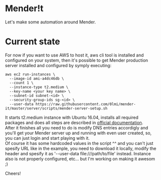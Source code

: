 # Mender!t

Let's make some automation around Mender.

# Current state

For now if you want to use AWS to host it, aws cli tool is installed and configured on your system, then it's possible to get Mender production server installed and configured by symply executing:  
```
aws ec2 run-instances \
  --image-id ami-a4dc46db \
  --count 1 \
  --instance-type t2.medium \
  --key-name <your key name> \
  --subnet-id subnet-<id> \
  --security-group-ids sg-<id> \
  --user-data https://raw.githubusercontent.com/0lmi/mender-it/master/server/scripts/mender-server-setup.sh
```
It starts t2.medium instance with Ubuntu 16.04, installs all required packages and does all steps are described in [official documentation](https://docs.mender.io/1.5/administration/production-installation).  
After it finishes all you need to do is modify DNS entries accordigly and you'll get your Mender server up and running with even user created, so, you can just login and start playing with it.  
Of course it has some hardcoded values in the script ^^ and you can't just spesify URL like in the example, you need to download it locally, modify the header and spesify it as '--user-data file:///path/to/file' instead. Instance also is not properly configured, etc... but I'm working on making it awesom ;)  

Cheers!

